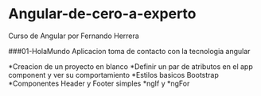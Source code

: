 # Angular-de-cero-a-experto
Curso de Angular por Fernando Herrera


###01-HolaMundo
Aplicacion toma de contacto con la tecnologia angular

*Creacion de un proyecto en blanco
*Definir un par de atributos en el app component y ver su comportamiento
*Estilos basicos Bootstrap
*Componentes Header y Footer simples
*ngIf y *ngFor